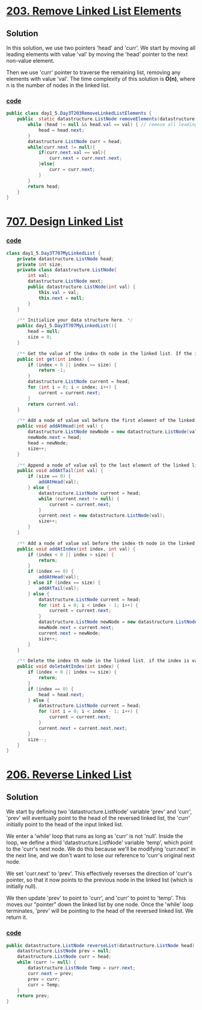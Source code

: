 # [203. Remove Linked List Elements](https://leetcode.com/problems/remove-linked-list-elements/)

## Solution

In this solution, we use two pointers 'head' and 'curr'. We start by
moving all leading elements with value 'val' by moving the 'head' 
pointer to the next non-value element.

Then we use 'curr' pointer to traverse the remaining list, removing
any elements with value 'val'. The time complexity of this solution is **O(n)**, 
where n is the number of nodes in the linked list.

### [code](../src/main/java/day1_5/Day3T203RemoveLinkedListElements.java)

```java
public class day1_5.Day3T203RemoveLinkedListElements {
    public  static datastructure.ListNode removeElements(datastructure.ListNode head, int val){
        while (head != null && head.val == val) { // remove all leading elements with value val
            head = head.next;
        }
        datastructure.ListNode curr = head;
        while(curr.next != null){
            if(curr.next.val == val){
                curr.next = curr.next.next;
            }else{
                curr = curr.next;
            }
        }
        return head;
    }
}
```


# [707. Design Linked List](https://leetcode.com/problems/design-linked-list/)

### [code](../src/main/java/day1_5/Day3T707MyLinkedList.java)

```java
class day1_5.Day3T707MyLinkedList {
    private datastructure.ListNode head;
    private int size;
    private class datastructure.ListNode{
        int val;
        datastructure.ListNode next;
        public datastructure.ListNode(int val) {
            this.val = val;
            this.next = null;
        }
    }

    /** Initialize your data structure here. */
    public day1_5.Day3T707MyLinkedList(){
        head = null;
        size = 0;
    }

    /** Get the value of the index-th node in the linked list. If the index is invalid, return -1. */
    public int get(int index) {
        if (index < 0 || index >= size) {
            return -1;
        }
        datastructure.ListNode current = head;
        for (int i = 0; i < index; i++) {
            current = current.next;
        }
        return current.val;
    }

    /** Add a node of value val before the first element of the linked list. After the insertion, the new node will be the first node of the linked list. */
    public void addAtHead(int val) {
        datastructure.ListNode newNode = new datastructure.ListNode(val);
        newNode.next = head;
        head = newNode;
        size++;
    }

    /** Append a node of value val to the last element of the linked list. */
    public void addAtTail(int val) {
        if (size == 0) {
            addAtHead(val);
        } else {
            datastructure.ListNode current = head;
            while (current.next != null) {
                current = current.next;
            }
            current.next = new datastructure.ListNode(val);
            size++;
        }
    }

    /** Add a node of value val before the index-th node in the linked list. If index equals to the length of linked list, the node will be appended to the end of linked list. If index is greater than the length, the node will not be inserted. */
    public void addAtIndex(int index, int val) {
        if (index < 0 || index > size) {
            return;
        }
        if (index == 0) {
            addAtHead(val);
        } else if (index == size) {
            addAtTail(val);
        } else {
            datastructure.ListNode current = head;
            for (int i = 0; i < index - 1; i++) {
                current = current.next;
            }
            datastructure.ListNode newNode = new datastructure.ListNode(val);
            newNode.next = current.next;
            current.next = newNode;
            size++;
        }
    }

    /** Delete the index-th node in the linked list, if the index is valid. */
    public void deleteAtIndex(int index) {
        if (index < 0 || index >= size) {
            return;
        }
        if (index == 0) {
            head = head.next;
        } else {
            datastructure.ListNode current = head;
            for (int i = 0; i < index - 1; i++) {
                current = current.next;
            }
            current.next = current.next.next;
        }
        size--;
    }
}
```

# [206. Reverse Linked List](https://leetcode.com/problems/reverse-linked-list/)

## Solution
We start by defining two 'datastructure.ListNode' variable 'prev' and 'curr', 'prev'
will eventually point to the head of the reversed linked list, the
'curr' initially point to the head of the input linked list.

We enter a 'while' loop that runs as long as 'curr' is not 'null'. 
Inside the loop, we define a third 'datastructure.ListNode' variable 'temp', which
point to the 'curr's next node. We do this because we'll be modifying 'curr.next' in the next line, and we don't want to lose our reference to 'curr's original next node.

We set 'curr.next' to 'prev'. This effectively reverses the direction of 'curr's pointer, so that it now points to the previous node in the linked list (which is initially null).


We then update 'prev' to point to 'curr', and 'curr' to point to 'temp'. This moves our "pointer" down the linked list by one node.
Once the 'while' loop terminates, 'prev' will be pointing to the head of the reversed linked list. We return it.




### [code](../src/main/java/day1_5/Day3T206ReverseLinkedList.java)
```java
public datastructure.ListNode reverseList(datastructure.ListNode head) {
    datastructure.ListNode prev = null;
    datastructure.ListNode curr = head;
    while (curr != null) {
        datastructure.ListNode Temp = curr.next;
        curr.next = prev;
        prev = curr;
        curr = Temp;
    }
    return prev;
}

```




